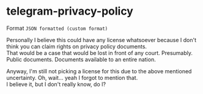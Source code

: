 # telegram-privacy-policy
Format <code>JSON formatted (custom format)</code>

Personally I believe this could have any license whatsoever because I don't think you can claim rights on privacy policy documents.
<br>That would be a case that would be lost in front of any court. Presumably. Public documents. Documents available to an entire nation.

Anyway, I'm still not picking a license for this due to the above mentioned uncertainty. Oh, wait... yeah I forgot to mention that.
<br>I believe it, but I don't really know, do I?
